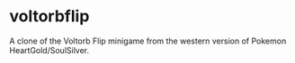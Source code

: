 # voltorbflip
A clone of the Voltorb Flip minigame from the western version of Pokemon HeartGold/SoulSilver.

